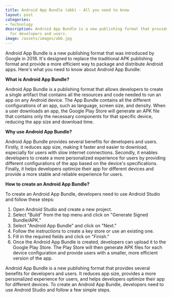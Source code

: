 ```yaml
---
title: Android App Bundle (abb) - All you need to know
layout: post
categories:
- Technology
description: Android App Bundle is a new publishing format that provides several benefits
  for developers and users. 
image: /assets/images/abb.jpg
---
```


Android App Bundle is a new publishing format that was introduced by Google in 2018. It's designed to replace the traditional APK publishing format and provide a more efficient way to package and distribute Android apps. Here's what you need to know about Android App Bundle:

**What is Android App Bundle?**

Android App Bundle is a publishing format that allows developers to create a single artifact that contains all the resources and code needed to run an app on any Android device. The App Bundle contains all the different configurations of an app, such as language, screen size, and density. When a user downloads an app, the Google Play Store will generate an APK file that contains only the necessary components for that specific device, reducing the app size and download time.

**Why use Android App Bundle?**

Android App Bundle provides several benefits for developers and users. Firstly, it reduces app size, making it faster and easier to download, especially for users with slow internet connections. Secondly, it enables developers to create a more personalized experience for users by providing different configurations of the app based on the device's specifications. Finally, it helps developers optimize their app for different devices and provide a more stable and reliable experience for users.

**How to create an Android App Bundle?**

To create an Android App Bundle, developers need to use Android Studio and follow these steps:

1. Open Android Studio and create a new project.
2.  Select "Build" from the top menu and click on "Generate Signed Bundle/APK."
3. Select "Android App Bundle" and click on "Next."
4. Follow the instructions to create a key store or use an existing one.
5. Fill in the required fields and click on "Finish."
6. Once the Android App Bundle is created, developers can upload it to the Google Play Store. The Play Store will then generate APK files for each device configuration and provide users with a smaller, more efficient version of the app.

Android App Bundle is a new publishing format that provides several benefits for developers and users. It reduces app size, provides a more personalized experience for users, and helps developers optimize their app for different devices. To create an Android App Bundle, developers need to use Android Studio and follow a few simple steps.
